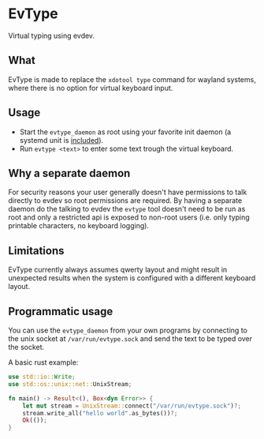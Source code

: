 # EvType

Virtual typing using evdev.

## What

EvType is made to replace the `xdotool type` command for wayland systems, where there is no option for virtual keyboard input.

## Usage

- Start the `evtype_daemon` as root using your favorite init daemon (a systemd unit is [included](evtype.service)).
- Run `evtype <text>` to enter some text trough the virtual keyboard.

## Why a separate daemon

For security reasons your user generally doesn't have permissions to talk directly to evdev so root permissions are required.
By having a separate daemon do the talking to evdev the `evtype` tool doesn't need to be run as root and only a restricted api
is exposed to non-root users (i.e. only typing printable characters, no keyboard logging).

## Limitations

EvType currently always assumes qwerty layout and might result in unexpected results when the system is configured
with a different keyboard layout.

## Programmatic usage

You can use the `evtype_daemon` from your own programs by connecting to the unix socket at `/var/run/evtype.sock` and
send the text to be typed over the socket.

A basic rust example:

```rust
use std::io::Write;
use std::os::unix::net::UnixStream;

fn main() -> Result<(), Box<dyn Error>> {
    let mut stream = UnixStream::connect("/var/run/evtype.sock")?;
    stream.write_all("hello world".as_bytes())?;
    Ok(());
}
```  